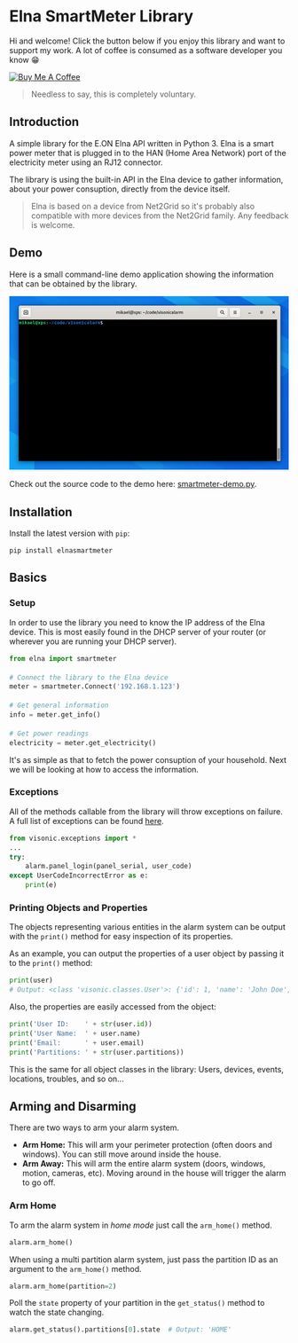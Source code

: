 # Elna SmartMeter Library
Hi and welcome! Click the button below if you enjoy this library and want to support my work. A lot of coffee is consumed as a software developer you know 😁

<a href="https://www.buymeacoffee.com/bitcanon" target="_blank"><img src="https://cdn.buymeacoffee.com/buttons/v2/default-yellow.png" alt="Buy Me A Coffee" style="height: 60px !important;width: 217px !important;" ></a>

>Needless to say, this is completely voluntary.

## Introduction
A simple library for the E.ON Elna API written in Python 3. Elna is a smart power meter that is plugged in to the HAN (Home Area Network) port of the electricity meter using an RJ12 connector. 

The library is using the built-in API in the Elna device to gather information, about your power consuption, directly from the device itself.

> Elna is based on a device from Net2Grid so it's probably also compatible with more devices from the Net2Grid family. Any feedback is welcome.

## Demo
Here is a small command-line demo application showing the information that can be obtained by the library.

![SmartMeter CLI Demo](https://github.com/bitcanon/visonicalarm/blob/master/docs/img/demo-cli-application.gif)

Check out the source code to the demo here: [smartmeter-demo.py](https://github.com/bitcanon/elnasmartmeter/blob/master/examples/smartmeter-demo.py).

## Installation
Install the latest version with `pip`:
```
pip install elnasmartmeter
```

## Basics
### Setup
In order to use the library you need to know the IP address of the Elna device. This is most easily found in the DHCP server of your router (or wherever you are running your DHCP server).

```python
from elna import smartmeter

# Connect the library to the Elna device
meter = smartmeter.Connect('192.168.1.123')

# Get general information
info = meter.get_info()

# Get power readings
electricity = meter.get_electricity()
```
It's as simple as that to fetch the power consuption of your household. Next we will be looking at how to access the information.

### Exceptions
All of the methods callable from the library will throw exceptions on failure. A full list of exceptions can be found [here](https://github.com/bitcanon/visonicalarm/blob/master/visonic/exceptions.py).
```python
from visonic.exceptions import *
...
try:
    alarm.panel_login(panel_serial, user_code)
except UserCodeIncorrectError as e:
    print(e)
```

### Printing Objects and Properties
The objects representing various entities in the alarm system can be output with the `print()` method for easy inspection of its properties.

As an example, you can output the properties of a user object by passing it to the `print()` method:
```python
print(user)
# Output: <class 'visonic.classes.User'>: {'id': 1, 'name': 'John Doe', 'email': 'john@doe.com', 'partitions': [1, 2, 3, 4, 5]}
```
Also, the properties are easily accessed from the object:
```python
print('User ID:    ' + str(user.id))
print('User Name:  ' + user.name)
print('Email:      ' + user.email)
print('Partitions: ' + str(user.partitions))
```
This is the same for all object classes in the library: Users, devices, events, locations, troubles, and so on...

## Arming and Disarming
There are two ways to arm your alarm system.
- **Arm Home:** This will arm your perimeter protection (often doors and windows). You can still move around inside the house.
- **Arm Away:** This will arm the entire alarm system (doors, windows, motion, cameras, etc). Moving around in the house will trigger the alarm to go off.

### Arm Home
To arm the alarm system in *home mode* just call the `arm_home()` method. 

```python
alarm.arm_home()
```
When using a multi partition alarm system, just pass the partition ID as an argument to the `arm_home()` method.
```python
alarm.arm_home(partition=2)
```

Poll the `state` property of your partition in the `get_status()` method to watch the state changing.
```python
alarm.get_status().partitions[0].state  # Output: 'HOME'
```
